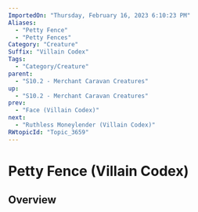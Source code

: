 ```yaml
---
ImportedOn: "Thursday, February 16, 2023 6:10:23 PM"
Aliases:
  - "Petty Fence"
  - "Petty Fences"
Category: "Creature"
Suffix: "Villain Codex"
Tags:
  - "Category/Creature"
parent:
  - "S10.2 - Merchant Caravan Creatures"
up:
  - "S10.2 - Merchant Caravan Creatures"
prev:
  - "Face (Villain Codex)"
next:
  - "Ruthless Moneylender (Villain Codex)"
RWtopicId: "Topic_3659"
---
```

# Petty Fence (Villain Codex)
## Overview

